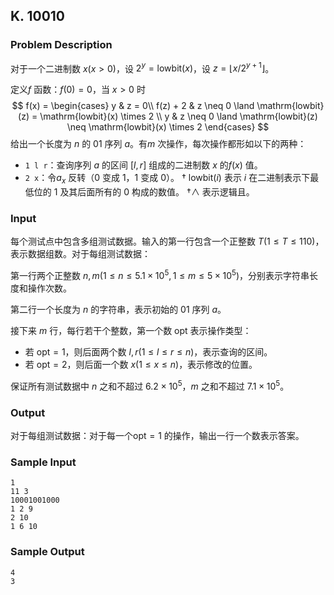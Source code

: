 ## K. 10010

### Problem Description

对于一个二进制数 $x(x > 0)$，设 $2^y = \mathrm{lowbit}(x)$，设 $z = \left\lfloor x / 2^{y + 1} \right\rfloor$。

定义$f$ 函数：$f(0) = 0$，当 $x > 0$ 时 
$$
f(x) =
\begin{cases}
y & z = 0\\
f(z) + 2 & z \neq 0 \land \mathrm{lowbit}(z) = \mathrm{lowbit}(x) \times 2 \\
y & z \neq 0 \land \mathrm{lowbit}(z) \neq \mathrm{lowbit}(x) \times 2
\end{cases}
$$
 给出一个长度为 $n$ 的 $01$ 序列 $a$。有$m$ 次操作，每次操作都形如以下的两种：
- `1 l r`：查询序列 $a$ 的区间 $[l, r]$ 组成的二进制数 $x$ 的$f(x)$     值。
- `2 x`：令$a_x$     反转（$0$ 变成 $1$，$1$ 变成 $0$）。 $\dagger$ $\mathrm{lowbit}(i)$ 表示 $i$ 在二进制表示下最低位的 $1$ 及其后面所有的 $0$ 构成的数值。 $\dagger$$\land$ 表示逻辑且。

### Input

每个测试点中包含多组测试数据。输入的第一行包含一个正整数 $T(1 \leq T \leq 110)$，表示数据组数。对于每组测试数据：

第一行两个正整数 $n, m(1 \leq n \leq 5.1 \times 10^5, 1 \leq m \leq 5 \times 10^5)$，分别表示字符串长度和操作次数。

第二行一个长度为 $n$ 的字符串，表示初始的 $01$ 序列 $a$。

接下来 $m$ 行，每行若干个整数，第一个数 $\mathrm{opt}$ 表示操作类型：
- 若 $\mathrm{opt} = 1$，则后面两个数 $l, r(1 \leq l \leq r \leq n)$，表示查询的区间。
- 若 $\mathrm{opt} = 2$，则后面一个数 $x(1 \leq x \leq n)$，表示修改的位置。

保证所有测试数据中 $n$ 之和不超过 $6.2 \times 10^5$，$m$ 之和不超过 $7.1 \times 10^5$。

### Output

对于每组测试数据：对于每一个$\mathrm{opt} = 1$ 的操作，输出一行一个数表示答案。

### Sample Input

```plain
1
11 3
10001001000
1 2 9
2 10
1 6 10
```

### Sample Output

```plain
4
3
```

